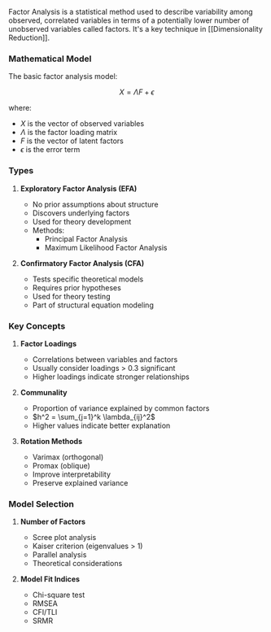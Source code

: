 Factor Analysis is a statistical method used to describe variability among observed, correlated variables in terms of a potentially lower number of unobserved variables called factors. It's a key technique in [[Dimensionality Reduction]].

### Mathematical Model

The basic factor analysis model:

$$X = \Lambda F + \epsilon$$

where:
- $X$ is the vector of observed variables
- $\Lambda$ is the factor loading matrix
- $F$ is the vector of latent factors
- $\epsilon$ is the error term

### Types

1. **Exploratory Factor Analysis (EFA)**
   - No prior assumptions about structure
   - Discovers underlying factors
   - Used for theory development
   - Methods:
     - Principal Factor Analysis
     - Maximum Likelihood Factor Analysis

2. **Confirmatory Factor Analysis (CFA)**
   - Tests specific theoretical models
   - Requires prior hypotheses
   - Used for theory testing
   - Part of structural equation modeling

### Key Concepts

1. **Factor Loadings**
   - Correlations between variables and factors
   - Usually consider loadings > 0.3 significant
   - Higher loadings indicate stronger relationships

2. **Communality**
   - Proportion of variance explained by common factors
   - $h^2 = \sum_{j=1}^k \lambda_{ij}^2$
   - Higher values indicate better explanation

3. **Rotation Methods**
   - Varimax (orthogonal)
   - Promax (oblique)
   - Improve interpretability
   - Preserve explained variance

### Model Selection

1. **Number of Factors**
   - Scree plot analysis
   - Kaiser criterion (eigenvalues > 1)
   - Parallel analysis
   - Theoretical considerations

2. **Model Fit Indices**
   - Chi-square test
   - RMSEA
   - CFI/TLI
   - SRMR
